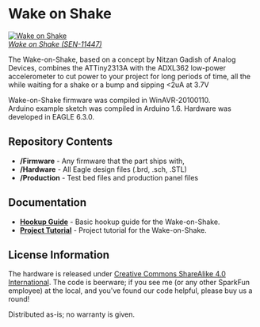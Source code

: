 Wake on Shake
=============

[![Wake on Shake](https://dlnmh9ip6v2uc.cloudfront.net/images/products/1/1/4/4/7/11447-01_medium.jpg)  
*Wake on Shake (SEN-11447)*](https://www.sparkfun.com/products/11447)

The Wake-on-Shake, based on a concept by Nitzan Gadish of Analog Devices, combines the ATTiny2313A with the ADXL362 
low-power accelerometer to cut power to your project for long periods of time, all the while waiting for a shake or a bump and sipping <2uA at 3.7V

Wake-on-Shake firmware was compiled in WinAVR-20100110.  
Arduino example sketch was compiled in Arduino 1.6. 
Hardware was developed in EAGLE 6.3.0.

Repository Contents
-------------------

* **/Firmware** - Any firmware that the part ships with, 
* **/Hardware** - All Eagle design files (.brd, .sch, .STL)
* **/Production** - Test bed files and production panel files

Documentation
--------------
* **[Hookup Guide](https://learn.sparkfun.com/tutorials/wake-on-shake-hookup-guide)** - Basic hookup guide for the Wake-on-Shake.
* **[Project Tutorial](https://learn.sparkfun.com/tutorials/the-uncertain-7-cube)** - Project tutorial for the Wake-on-Shake.
  
License Information
-------------------
The hardware is released under [Creative Commons ShareAlike 4.0 International](https://creativecommons.org/licenses/by-sa/4.0/).
The code is beerware; if you see me (or any other SparkFun employee) at the local, and you've found our code helpful, please buy us a round!

Distributed as-is; no warranty is given.
